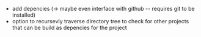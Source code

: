 * add depencies (-> maybe even interface with github -- requires git to be installed)
* option to recursevly traverse directory tree to check for other projects that can be build as depencies for the project

